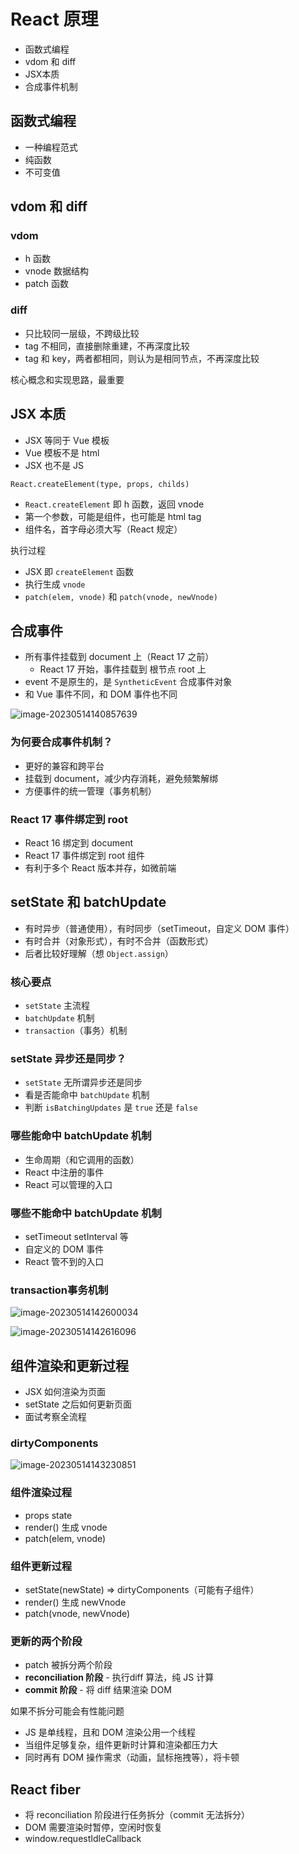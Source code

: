 # React 原理

* 函数式编程
* vdom 和 diff
* JSX本质
* 合成事件机制

## 函数式编程

* 一种编程范式
* 纯函数
* 不可变值

## vdom 和 diff

### vdom

* h 函数
* vnode 数据结构
* patch 函数

### diff

* 只比较同一层级，不跨级比较
* tag 不相同，直接删除重建，不再深度比较
* tag 和 key，两者都相同，则认为是相同节点，不再深度比较

核心概念和实现思路，最重要

## JSX 本质

* JSX 等同于 Vue 模板
* Vue 模板不是 html
* JSX 也不是 JS

`React.createElement(type, props, childs)`

* `React.createElement` 即 h 函数，返回 vnode
* 第一个参数，可能是组件，也可能是 html tag
* 组件名，首字母必须大写（React 规定）

执行过程

* JSX 即 `createElement` 函数
* 执行生成 `vnode`
* `patch(elem, vnode)` 和 `patch(vnode, newVnode)`

## 合成事件

* 所有事件挂载到 document 上（React 17 之前）
  * React 17 开始，事件挂载到 根节点 root 上
* event 不是原生的，是 `SyntheticEvent` 合成事件对象
* 和 Vue 事件不同，和 DOM 事件也不同

![image-20230514140857639](./img/image-20230514140857639.png)

### 为何要合成事件机制？

* 更好的兼容和跨平台
* 挂载到 document，减少内存消耗，避免频繁解绑
* 方便事件的统一管理（事务机制）

### React 17 事件绑定到 root

* React 16 绑定到 document
* React 17 事件绑定到 root 组件
* 有利于多个 React 版本并存，如微前端 

## setState 和 batchUpdate

* 有时异步（普通使用），有时同步（setTimeout，自定义 DOM 事件）
* 有时合并（对象形式），有时不合并（函数形式）
* 后者比较好理解（想 `Object.assign`）

### 核心要点

* `setState` 主流程
* `batchUpdate` 机制
* `transaction`（事务）机制

### setState 异步还是同步？

* `setState` 无所谓异步还是同步
* 看是否能命中 `batchUpdate` 机制
* 判断 `isBatchingUpdates` 是 `true` 还是 `false`

### 哪些能命中 batchUpdate 机制

* 生命周期（和它调用的函数）
* React 中注册的事件
* React 可以管理的入口

### 哪些不能命中 batchUpdate 机制

* setTimeout setInterval 等
* 自定义的 DOM 事件
* React 管不到的入口

### transaction事务机制

![image-20230514142600034](./img/image-20230514142600034.png)

![image-20230514142616096](./img/image-20230514142616096.png)

## 组件渲染和更新过程

* JSX 如何渲染为页面
* setState 之后如何更新页面
* 面试考察全流程

### dirtyComponents

![image-20230514143230851](./img/image-20230514143230851.png)

### 组件渲染过程

* props state
* render() 生成 vnode
* patch(elem, vnode)

### 组件更新过程

* setState(newState) => dirtyComponents（可能有子组件）
* render() 生成 newVnode
* patch(vnode, newVnode)

### 更新的两个阶段

* patch 被拆分两个阶段
* **reconciliation 阶段** - 执行diff 算法，纯 JS 计算
* **commit 阶段** - 将 diff 结果渲染 DOM

如果不拆分可能会有性能问题

* JS 是单线程，且和 DOM 渲染公用一个线程
* 当组件足够复杂，组件更新时计算和渲染都压力大
* 同时再有 DOM 操作需求（动画，鼠标拖拽等），将卡顿

## React fiber

* 将 reconciliation 阶段进行任务拆分（commit 无法拆分）
* DOM 需要渲染时暂停，空闲时恢复
* window.requestIdleCallback

